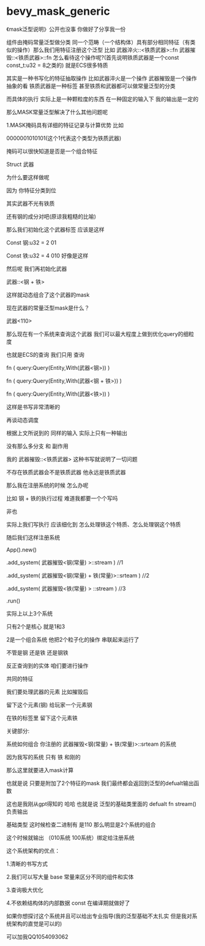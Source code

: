 # bevy_mask_generic
《mask泛型说明》公开也没事 你做好了分享我一份 

组件由掩码常量泛型做分类  同一个范畴（一个结构体）具有部分相同特征（有类似的操作）那么我们用特征注册这个泛型 比如  武器淬火::<铁质武器>::fn 武器摧毁::<铁质武器>::fn  怎么看待这个操作呢?(首先说明铁质武器是一个const const_t:u32 = 8之类的) 就是ECS很多特质

其实是一种书写化的特征抽取操作   比如武器淬火是一个操作  武器摧毁是一个操作 抽象的看 铁质武器是一种标签  甚至铁质和武器都可以做常量泛型的分类

而具体的执行 实际上是一种颗粒度的东西 在一种固定的输入下 我的输出是一定的 

那么MASK常量泛型解决了什么其他问题呢

1.MASK掩码具有详细的特征记录与计算优势 比如

0000001010101(这个1代表这个类型为铁质武器)

掩码可以很快知道是否是一个组合特征 

Struct 武器<const const_t:u32>

为什么要这样做呢

因为 你特征分类到位

其实武器不光有铁质

还有钢的成分对吧(原谅我粗糙的比喻)

 

那么我们初始化这个武器标签 应该是这样

Const 钢:u32 = 2   01 

Const 铁:u32 = 4 010 好像是这样

然后呢 我们再初始化武器

武器::<钢 + 铁>

这样就动态组合了这个武器的mask

现在武器的常量泛型mask是什么？

武器<110>

 

那么现在有一个系统来查询这个武器 我们可以最大程度上做到优化query的细粒度

也就是ECS的查询 我们只用 查询 

 fn ( query:Query(Entity,With(武器<钢>)) )

 fn ( query:Query(Entity,With(武器<钢 + 铁>)) )

 fn ( query:Query(Entity,With(武器<铁>)) )

这样是书写非常清晰的

 

再谈动态调度

根据上文所说到的 同样的输入 实际上只有一种输出

没有那么多分支 和 副作用

我的      武器摧毁::<铁质武器> 这种书写就说明了一切问题

不存在铁质武器会不是铁质武器  他永远是铁质武器

 

那么我在注册系统的时候 怎么办呢

比如 钢 + 铁的执行过程 难道我都要一个个写吗

非也

 

实际上我们写执行 应该细化到 怎么处理铁这个特质、怎么处理钢这个特质

随后我们这样注册系统

 

App().new()

.add_system( 武器摧毁<钢(常量) >::stream  )   //1

.add_system( 武器摧毁<钢(常量) + 铁(常量)>::srteam )  //2

.add_system( 武器摧毁<铁(常量) > ::stream ) //3

.run()

 

实际上以上3个系统

只有2个是核心 就是1和3

2是一个组合系统  他把2个粒子化的操作 串联起来运行了

不管是钢 还是铁 还是钢铁

反正查询到的实体 咱们要进行操作

共同的特征

我们要处理武器的元素 比如摧毁后

留下这个元素(钢)  给玩家一个元素钢 

在铁的标签里 留下这个元素铁

 

关键部分:

系统如何组合  你注册的   武器摧毁<钢(常量) + 铁(常量)>::srteam   的系统

 

因为我写的系统      只有 铁 和刚的  

那么这里就要进入mask计算

也就是说 只要是附加了2个特征的mask 我们最终都会返回到泛型的defualt输出函数

这也是我刚从gpt得知的 哈哈  也就是说 泛型的基础类里面的 defualt fn stream() 负责输出

基础类型 这时候检查二进制有  是110 那么明显是2个系统的组合

这个时候就输出 （010系统   100系统）绑定给注册系统

 

这个系统架构的优点：

1.清晰的书写方式

2.我们可以写大量 base 常量来区分不同的组件和实体

3.查询极大优化

4.不依赖结构体的内部数据  const 在编译期就做好了

 

如果你想探讨这个系统并且可以给出专业指导(我的泛型基础不太扎实 但是我对系统架构的直觉是可以的)

可以加我QQ1054093062

